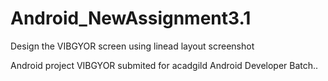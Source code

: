 # Android_NewAssignment3.1
Design the VIBGYOR screen using linead layout screenshot

Android project VIBGYOR submited for acadgild Android Developer Batch.. 
